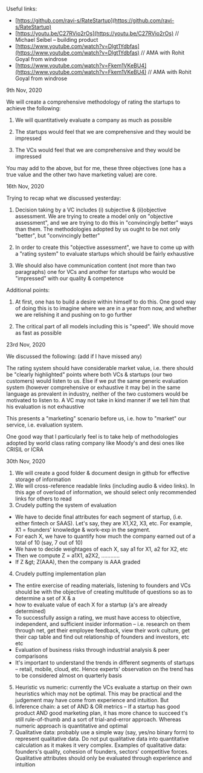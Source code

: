 Useful links:

- [https://github.com/ravi-s/RateStartup](https://github.com/ravi-s/RateStartup)
- [https://youtu.be/C27RVio2rOs](https://youtu.be/C27RVio2rOs) // Michael Seibel – building product
- [https://www.youtube.com/watch?v=Dlgt1Ydbfas](https://www.youtube.com/watch?v=Dlgt1Ydbfas) // AMA with Rohit Goyal from windrose
- [https://www.youtube.com/watch?v=Fkem1VKeBU4](https://www.youtube.com/watch?v=Fkem1VKeBU4) // AMA with Rohit Goyal from windrose

9th Nov, 2020

We will create a comprehensive methodology of rating the startups to achieve the following:

1) We will quantitatively evaluate a company as much as possible

2) The startups would feel that we are comprehensive and they would be impressed

3) The VCs would feel that we are comprehensive and they would be impressed

You may add to the above, but for me, these three objectives (one has a true value and the other two have marketing value) are core.

16th Nov, 2020

Trying to recap what we discussed yesterday:

1) Decision taking by a VC includes (i) subjective &amp; (ii)objective assessment. We are trying to create a model only on &quot;objective assessment&quot;, and we are trying to do this in &quot;convincingly better&quot; ways than them. The methodologies adopted by us ought to be not only &quot;better&quot;, but &quot;convincingly better&quot;

2) In order to create this &quot;objective assessment&quot;, we have to come up with a &quot;rating system&quot; to evaluate startups which should be fairly exhaustive

3) We should also have communication content (not more than two paragraphs) one for VCs and another for startups who would be &quot;impressed&quot; with our quality &amp; competence

Additional points:

1) At first, one has to build a desire within himself to do this. One good way of doing this is to imagine where we are in a year from now, and whether we are relishing it and pushing on to go further

2) The critical part of all models including this is &quot;speed&quot;. We should move as fast as possible

23rd Nov, 2020

We discussed the following: (add if I have missed any)

The rating system should have considerable market value, i.e. there should be &quot;clearly highlighted&quot; points where both VCs &amp; startups (our two customers) would listen to us. Else if we put the same generic evaluation system (however comprehensive or exhaustive it may be) in the same language as prevalent in industry, neither of the two customers would be motivated to listen to. A VC may not take in kind manner if we tell him that his evaluation is not exhaustive

This presents a &quot;marketing&quot; scenario before us, i.e. how to &quot;market&quot; our service, i.e. evaluation system.

One good way that I particularly feel is to take help of methodologies adopted by world class rating company like Moody&#39;s and desi ones like CRISIL or ICRA

30th Nov, 2020

1. We will create a good folder &amp; document design in github for effective storage of information
2. We will cross-reference readable links (including audio &amp; video links). In this age of overload of information, we should select only recommended links for others to read
3. Crudely putting the system of evaluation
  - We have to decide final attributes for each segment of startup, (i.e. either fintech or SAAS). Let&#39;s say, they are X1,X2, X3, etc. For example, X1 = founders&#39; knowledge &amp; work-exp in the segment.
  - For each X, we have to quantify how much the company earned out of a total of 10 (say, 7 out of 10)
  - We have to decide weightages of each X, say a1 for X1, a2 for X2, etc
  - Then we compute Z = a1X1, a2X2, …………
  - If Z \&gt; Z(AAA), then the company is AAA graded
4. Crudely putting implementation plan
  - The entire exercise of reading materials, listening to founders and VCs should be with the objective of creating multitude of questions so as to determine a set of X &amp; a
  - how to evaluate value of each X for a startup (a&#39;s are already determined)
  - To successfully assign a rating, we must have access to objective, independent, and sufficient insider information – i.e. research on them through net, get their employee feedback, view their work culture, get their cap table and find out relationship of founders and investors, etc etc
  - Evaluation of business risks through industrial analysis &amp; peer comparisons
  - It&#39;s important to understand the trends in different segments of startups – retail, mobile, cloud, etc. Hence experts&#39; observation on the trend has to be considered almost on quarterly basis
5. Heuristic vs numeric: currently the VCs evaluate a startup on their own heuristics which may not be optimal. This may be practical and the judgement may have come from experience and intuition. But
6. Inference chain: a set of AND &amp; OR metrics – If a startup has good product AND good marketing plan, it has more chance to succeed t&#39;s still rule-of-thumb and a sort of trial-and-error approach. Whereas numeric approach is quantitative and optimal
7. Qualitative data: probably use a simple way (say, yes/no binary form) to represent qualitative data. Do not put qualitative data into quantitative calculation as it makes it very complex. Examples of qualitative data: founders&#39;s quality, cohesion of founders, sectors&#39; competitive forces. Qualitative attributes should only be evaluated through experience and intuition
